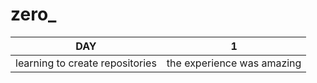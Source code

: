 # zero_
| DAY | 1 |
| ---- | ---- |
| learning to create repositories | the experience was amazing |
